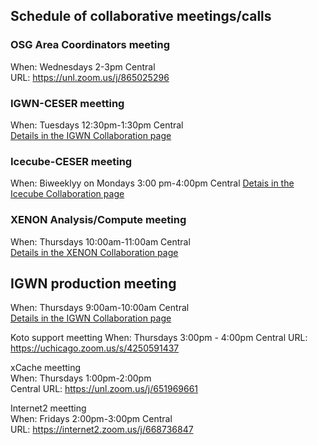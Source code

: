 ## Schedule of collaborative meetings/calls

### OSG Area Coordinators meeting  
When: Wednesdays 2-3pm Central  
URL: https://unl.zoom.us/j/865025296

### IGWN-CESER meetting  
When: Tuesdays 12:30pm-1:30pm Central  
[Details in the IGWN Collaboration page](../projects/ligo.md)  


### Icecube-CESER meeting  
When: Biweeklyy on Mondays 3:00 pm-4:00pm Central
[Detais in the Icecube Collaboration page](../projects/icecube.md)


### XENON Analysis/Compute meeting  
When: Thursdays 10:00am-11:00am Central  
[Details in the XENON Collaboration page](../projects/xenon.md)


## IGWN production meeting  
When: Thursdays 9:00am-10:00am Central  
[Details in the IGWN Collaboration page](../projects/ligo.md)

Koto support meetting 
When: Thursdays 3:00pm - 4:00pm Central 
URL: https://uchicago.zoom.us/s/4250591437

xCache meetting  
When: Thursdays 1:00pm-2:00pm  
Central URL: https://unl.zoom.us/j/651969661

Internet2 meetting  
When: Fridays 2:00pm-3:00pm Central  
URL: https://internet2.zoom.us/j/668736847

